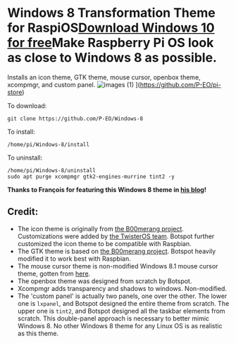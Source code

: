 # Windows 8 Transformation Theme for RaspiOS[Download Windows 10 for free](https://dw.uptodown.com/dwn/QUdv6naN6XSz-BTNBv1U7PjToknerMmh-l4mc1WdG564SioD6mMWJOZ30K0o4zvzyQz6PmkZ431LrCGMw8hXy4DXgwP-5Mgz4R0Guy_9C6r7RhLyc7T7wcXCDFdKQw7C/wWnYZ_ooIbQ5Uq-bB3jMyNVjP98Ert8eF9c3Eb6k0pUPUJA4txPQehTTXh87AfD5zT38jEIDqOCpstMeW3KFzAkck_NZPK1lzeWFlH-L8DnE71u8tL1z_Q-F2dobG_Z6/NB5WiSrgkZFEWMiaK029uCaqG5-_IHtQNFPJP-_NyLaKCwuLE0V7VVjWt6vXB2a438p-utg6yzxQGVHBGyM_o6XG-Rq943fxBK6Q9JjKJSo=/)Make Raspberry Pi OS look as close to Windows 8 as possible.
Installs an icon theme, GTK theme, mouse cursor, openbox theme, xcompmgr, and custom panel.
![images (1)](https://user-images.githubusercontent.com/87420016/127193723-2d390e0c-0864-4d7d-bc3a-dd91ffa404a2.jpeg)
](https://github.com/P-EO/pi-store)

To download:

    git clone https://github.com/P-EO/Windows-8
    
To install:
    
    /home/pi/Windows-8/install

To uninstall:

    /home/pi/Windows-8/uninstall
    sudo apt purge xcompmgr gtk2-engines-murrine tint2 -y
**Thanks to François for featuring this Windows 8 theme in [his blog](https://www.framboise314.fr/raspberry-pi-os-avec-un-look-de-windows-8/)!**
## Credit:
- The icon theme is originally from [the B00merang project](https://github.com/B00merang-Artwork/Windows-10). Customizations were added by [the TwisterOS team](https://twisteros.com/). Botspot further customized the icon theme to be compatible with Raspbian.
- The GTK theme is based on [the B00merang project](https://github.com/B00merang-Project/Windows-10). Botspot heavily modified it to work best with Raspbian.
- The mouse cursor theme is non-modified Windows 8.1 mouse cursor theme, gotten from [here](https://www.gnome-look.org/p/1084938/).
- The openbox theme was designed from scratch by Botspot.
- Xcompmgr adds transparency and shadows to windows. Non-modified.
- The 'custom panel' is actually two panels, one over the other. The lower one is `lxpanel`, and Botspot designed the entire theme from scratch. The upper one is `tint2`, and Botspot designed all the taskbar elements from scratch. This double-panel approach is necessary to  better mimic Windows 8. No other Windows 8 theme for any Linux OS is as realistic as this theme.
